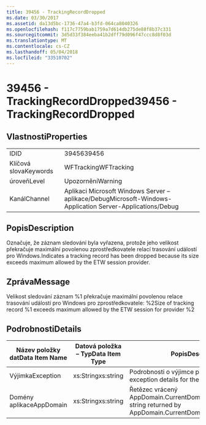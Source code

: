 ```yaml
---
title: 39456 - TrackingRecordDropped
ms.date: 03/30/2017
ms.assetid: da13d5bc-1736-47a4-b3fd-064ca8040326
ms.openlocfilehash: f117c7759bab1759a7d614db275de88f8b37c331
ms.sourcegitcommit: 3d5d33f384eeba41b2dff79d096f47ccc8d8f03d
ms.translationtype: MT
ms.contentlocale: cs-CZ
ms.lasthandoff: 05/04/2018
ms.locfileid: "33510702"
---
```

# <a name="39456---trackingrecorddropped"></a><span data-ttu-id="be231-102">39456 - TrackingRecordDropped</span><span class="sxs-lookup"><span data-stu-id="be231-102">39456 - TrackingRecordDropped</span></span>
## <a name="properties"></a><span data-ttu-id="be231-103">Vlastnosti</span><span class="sxs-lookup"><span data-stu-id="be231-103">Properties</span></span>  
  
|||  
|-|-|  
|<span data-ttu-id="be231-104">ID</span><span class="sxs-lookup"><span data-stu-id="be231-104">ID</span></span>|<span data-ttu-id="be231-105">39456</span><span class="sxs-lookup"><span data-stu-id="be231-105">39456</span></span>|  
|<span data-ttu-id="be231-106">Klíčová slova</span><span class="sxs-lookup"><span data-stu-id="be231-106">Keywords</span></span>|<span data-ttu-id="be231-107">WFTracking</span><span class="sxs-lookup"><span data-stu-id="be231-107">WFTracking</span></span>|  
|<span data-ttu-id="be231-108">úroveň</span><span class="sxs-lookup"><span data-stu-id="be231-108">Level</span></span>|<span data-ttu-id="be231-109">Upozornění</span><span class="sxs-lookup"><span data-stu-id="be231-109">Warning</span></span>|  
|<span data-ttu-id="be231-110">Kanál</span><span class="sxs-lookup"><span data-stu-id="be231-110">Channel</span></span>|<span data-ttu-id="be231-111">Aplikaci Microsoft Windows Server – aplikace/Debug</span><span class="sxs-lookup"><span data-stu-id="be231-111">Microsoft-Windows-Application Server-Applications/Debug</span></span>|  
  
## <a name="description"></a><span data-ttu-id="be231-112">Popis</span><span class="sxs-lookup"><span data-stu-id="be231-112">Description</span></span>  
 <span data-ttu-id="be231-113">Označuje, že záznam sledování byla vyřazena, protože jeho velikost překračuje maximální povolenou zprostředkovatele relací trasování událostí pro Windows.</span><span class="sxs-lookup"><span data-stu-id="be231-113">Indicates a tracking record has been dropped because its size exceeds maximum allowed by the ETW session provider.</span></span>  
  
## <a name="message"></a><span data-ttu-id="be231-114">Zpráva</span><span class="sxs-lookup"><span data-stu-id="be231-114">Message</span></span>  
 <span data-ttu-id="be231-115">Velikost sledování záznam %1 překračuje maximální povolenou relace trasování událostí pro Windows pro zprostředkovatele: %2</span><span class="sxs-lookup"><span data-stu-id="be231-115">Size of tracking record %1 exceeds maximum allowed by the ETW session for provider %2</span></span>  
  
## <a name="details"></a><span data-ttu-id="be231-116">Podrobnosti</span><span class="sxs-lookup"><span data-stu-id="be231-116">Details</span></span>  
  
|<span data-ttu-id="be231-117">Název položky dat</span><span class="sxs-lookup"><span data-stu-id="be231-117">Data Item Name</span></span>|<span data-ttu-id="be231-118">Datová položka – Typ</span><span class="sxs-lookup"><span data-stu-id="be231-118">Data Item Type</span></span>|<span data-ttu-id="be231-119">Popis</span><span class="sxs-lookup"><span data-stu-id="be231-119">Description</span></span>|  
|--------------------|--------------------|-----------------|  
|<span data-ttu-id="be231-120">Výjimka</span><span class="sxs-lookup"><span data-stu-id="be231-120">Exception</span></span>|<span data-ttu-id="be231-121">xs:String</span><span class="sxs-lookup"><span data-stu-id="be231-121">xs:string</span></span>|<span data-ttu-id="be231-122">Podrobnosti o výjimce pro výjimky</span><span class="sxs-lookup"><span data-stu-id="be231-122">The exception details for the exception</span></span>|  
|<span data-ttu-id="be231-123">Domény aplikace</span><span class="sxs-lookup"><span data-stu-id="be231-123">AppDomain</span></span>|<span data-ttu-id="be231-124">xs:String</span><span class="sxs-lookup"><span data-stu-id="be231-124">xs:string</span></span>|<span data-ttu-id="be231-125">Řetězec vrácený AppDomain.CurrentDomain.FriendlyName.</span><span class="sxs-lookup"><span data-stu-id="be231-125">The string returned by AppDomain.CurrentDomain.FriendlyName.</span></span>|
